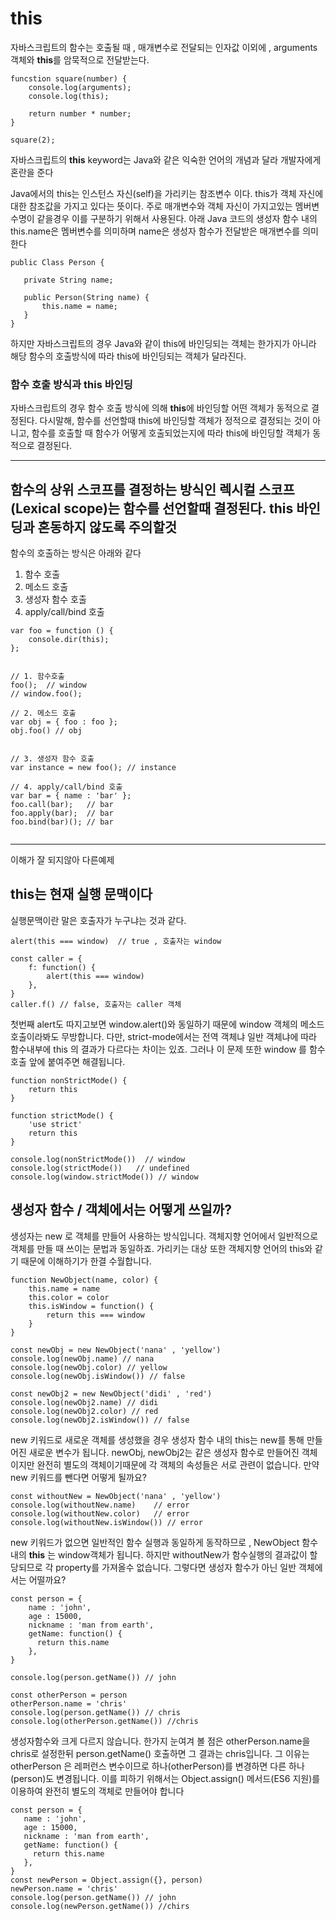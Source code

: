 # this


 자바스크립트의 함수는 호출될 때 , 매개변수로 전달되는 인자값 이외에 , arguments 객체와 **this**를 암묵적으로 전달받는다.

```
funcstion square(number) {
    console.log(arguments);
    console.log(this);

    return number * number;
}

square(2);

```
 자바스크립트의 **this** keyword는 Java와 같은 익숙한 언어의 개념과 달라 개발자에게 혼란을 준다

 Java에서의 this는 인스턴스 자신(self)을 가리키는 참조변수 이다. this가 객체 자신에 대한 참조값을 가지고 있다는 뜻이다. 주로 매개변수와 객체 자신이 가지고있는 멤버변수명이 같을경우 이를 구분하기 위해서 사용된다. 아래 Java 코드의 생성자 함수 내의 this.name은 멤버변수를 의미하며 name은 생성자 함수가 전달받은 매개변수를 의미한다

 ```
public Class Person {

    private String name;

    public Person(String name) {
        this.name = name;
    }
}

 ```

 하지만 자바스크립트의 경우 Java와 같이 this에 바인딩되는 객체는 한가지가 아니라 해당 함수의 호출방식에 따라 this에 바인딩되는 객체가 달라진다.

 ### 함수 호출 방식과 this 바인딩

 자바스크립트의 경우 함수 호출 방식에 의해 **this**에 바인딩할 어떤 객체가 동적으로 결정된다. 다시말해, 함수를 선언할때 this에 바인딩할 객체가 정적으로 결정되는 것이 아니고, 함수를 호출할 때 함수가 어떻게 호출되었는지에 따라 this에 바인딩할 객체가 동적으로 결정된다.

 ------------
 함수의 상위 스코프를 결정하는 방식인 렉시컬 스코프(Lexical scope)는 함수를 선언할때 결정된다. this 바인딩과 혼동하지 않도록 주의할것
 ------------

 함수의 호출하는 방식은 아래와 같다

  1. 함수 호출
  2. 메소드 호출
  3. 생성자 함수 호출
  4. apply/call/bind 호출

```
var foo = function () {
    console.dir(this);
};


// 1. 함수호출
foo();  // window
// window.foo();

// 2. 메소드 호출
var obj = { foo : foo };
obj.foo() // obj


// 3. 생성자 함수 호출
var instance = new foo(); // instance

// 4. apply/call/bind 호출
var bar = { name : 'bar' };
foo.call(bar);   // bar
foo.apply(bar);  // bar
foo.bind(bar)(); // bar


```
-----------------
이해가 잘 되지않아 다른예제

## this는 현재 실행 문맥이다

실행문맥이란 말은 호출자가 누구냐는 것과 같다.

```
alert(this === window)  // true , 호출자는 window

const caller = {
    f: function() {
        alert(this === window)
    },
}
caller.f() // false, 호출자는 caller 객체
```

첫번째 alert도 따지고보면 window.alert()와 동일하기 때문에 window 객체의 메소드 호출이라봐도 무방합니다.  다만, strict-mode에서는 전역 객체냐 일반 객체냐에 따라 함수내부에 this 의 결과가 다르다는 차이는 있죠. 그러나 이 문제 또한 window 를 함수 호출 앞에 붙여주면 해결됩니다.

```
function nonStrictMode() {
    return this
}

function strictMode() {
    'use strict'
    return this
}

console.log(nonStrictMode())  // window
console.log(strictMode())   // undefined
console.log(window.strictMode()) // window

```

## 생성자 함수 / 객체에서는 어떻게 쓰일까?

 생성자는 new 로 객체를 만들어 사용하는 방식입니다. 객체지향 언어에서 일반적으로 객체를 만들 때 쓰이는 문법과 동일하죠. 가리키는 대상 또한 객체지향 언어의 this와 같기 때문에 이해하기가 한결 수월합니다.

```
function NewObject(name, color) {
    this.name = name
    this.color = color
    this.isWindow = function() {
        return this === window
    }
}

const newObj = new NewObject('nana' , 'yellow')
console.log(newObj.name) // nana
console.log(newObj.color) // yellow
console.log(newObj.isWindow()) // false

const newObj2 = new NewObject('didi' , 'red')
console.log(newObj2.name) // didi
console.log(newObj2.color) // red
console.log(newObj2.isWindow()) // false

```
 new 키워드로 새로운 객체를 생성했을 경우 생성자 함수 내의 this는 new를 통해 만들어진 새로운 변수가 됩니다. newObj, newObj2는 같은 생성자 함수로 만들어진 객체이지만 완전히 별도의 객체이기때문에 각 객체의 속성들은 서로 관련이 없습니다. 만약 new 키워드를 뺀다면 어떻게 될까요?

```
const withoutNew = NewObject('nana' , 'yellow')
console.log(withoutNew.name)    // error
console.log(withoutNew.color)   // error
console.log(withoutNew.isWindow()) // error

```
new 키워드가 없으면 일반적인 함수 실행과 동일하게 동작하므로 , NewObject 함수내의 **this** 는 window객체가 됩니다. 하지만 withoutNew가 함수실행의 결과값이 할당되므로 각 property를 가져올수 없습니다. 그렇다면 생성자 함수가 아닌 일반 객체에서는 어떨까요?

```
const person = {
    name : 'john',
    age : 15000,
    nickname : 'man from earth',
    getName: function() {
      return this.name  
    },
}

console.log(person.getName()) // john

const otherPerson = person
otherPerson.name = 'chris'
console.log(person.getName()) // chris
console.log(otherPerson.getName()) //chris

```

 생성자함수와 크게 다르지 않습니다. 한가지 눈여겨 볼 점은 otherPerson.name을 chris로 설정한뒤 person.getName() 호출하면 그 결과는 chris입니다. 그 이유는 otherPerson 은 레퍼런스 변수이므로 하나(otherPerson)를 변경하면 다른 하나(person)도 변경됩니다. 이를 피하기 위해서는 Object.assign() 메서드(ES6 지원)를 이용하여 완전히 별도의 객체로 만들어야 합니다

 ```
const person = {
    name : 'john',
    age : 15000,
    nickname : 'man from earth',
    getName: function() {
      return this.name  
    },
}
const newPerson = Object.assign({}, person)
newPerson.name = 'chris'
console.log(person.getName()) // john
console.log(newPerson.getName()) //chirs

 ```